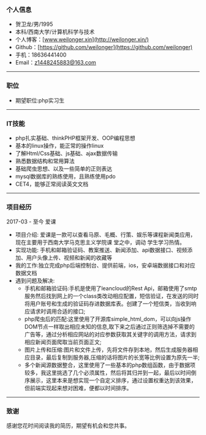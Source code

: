 ### 个人信息
* 贺卫龙/男/1995
* 本科/西南大学/计算机科学与技术
* 个人博客：[www.weilonger.xin](http://weilonger.xin/)
* Github：[https://github.com/weilonger](https://github.com/weilonger)
* 手机：18636441400
* Email：z1448245883@163.com

---

### 职位
* 期望职位:php实习生

---

### IT技能
* php扎实基础、thinkPHP框架开发、OOP编程思想
* 基本的linux操作，能正常的操作linux
* 了解Html/Css基础、js基础、ajax数据传输
* 熟悉数据结构和常用算法
* 基础爬虫思想、以及一些简单的正则表达
* mysql数据库的熟练使用，且熟练使用pdo
* CET4，能够正常阅读英文文档

---

### 项目经历
2017-03 - 至今 爱课

* 项目介绍: 爱课是一款可以查看马原、毛概、行策、娱乐等课程新闻类应用，现在主要用于西南大学马克思主义学院课
堂之中，调动 学生学习热情。
* 实现功能: 手机和邮箱验证码、教案推送、新闻添加、api数据接口、视频添加、用户头像上传、视频和新闻的收藏等
* 我的工作:独立完成php后端控制台、提供前端，ios，安卓端数据接口和对应数据文档
* 遇到问题及解决:
  - 手机和邮箱验证码:手机是使用了leancloud的Rest Api，邮箱使用了smtp服务然后找到网上的一个class类改动相应配置，短信验证，在发送的同时将用户账号和生成的验证码存进数据库表。创建了一个短信类，当收到响应请求时调用合适的接口;
  - php爬虫后的匹配:这里使用了开源库simple_html_dom，可以向js操作DOM节点一样取出相应未知的信息,取下来之后通过正则筛选掉不需要的广告等，通过分析相应网站的对应参数获取其关键字的调用方法，请求到相应新闻页面爬取当前页面正文;
  - 图片上传和压缩:图片和文件上传，先将文件存到本地，然后生成服务器相应目录，最后复制到服务器,压缩的话将图片的长宽等比例设置为原先一半;
  - 多个新闻源数据整合，这里使用了一些基本的php数组函数，由于数据项较多，我这里挑选了几个必须属性，然后将其归并到一起，最后以时间倒序展示，这里本来是想实现一个自定义排序，通过设置权重达到该效果，但前端实现起来想对困难，便都以时间排序。

---

### 致谢
感谢您花时间阅读我的简历，期望有机会和您共事。